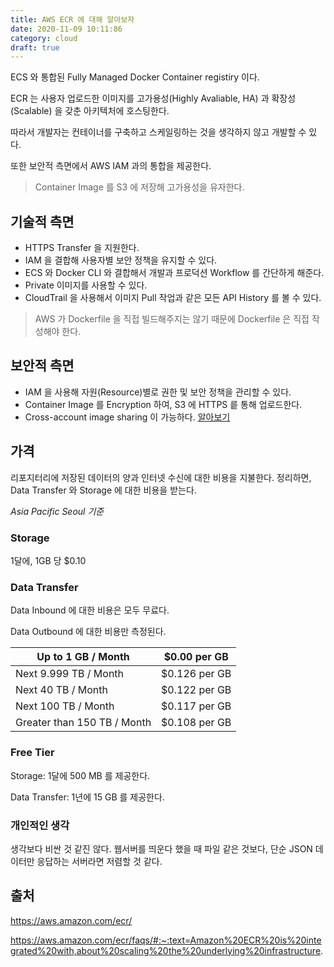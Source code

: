 ```yaml
---
title: AWS ECR 에 대해 알아보자
date: 2020-11-09 10:11:86
category: cloud
draft: true
---
```


ECS 와 통합된 Fully Managed Docker Container registiry 이다.

ECR 는 사용자 업로드한 이미지를 고가용성(Highly Avaliable, HA) 과 확장성(Scalable) 을 갖춘 아키텍처에 호스팅한다.

따라서 개발자는 컨테이너를 구축하고 스케일링하는 것을 생각하지 않고 개발할 수 있다.

또한 보안적 측면에서 AWS IAM 과의 통합을 제공한다.

> Container Image 를 S3 에 저장해 고가용성을 유자한다.

## 기술적 측면

- HTTPS Transfer 을 지원한다.
- IAM 을 결합해 사용자별 보안 정책을 유지할 수 있다.
- ECS 와 Docker CLI 와 결합해서 개발과 프로덕션 Workflow 를 간단하게 해준다.
- Private 이미지를 사용할 수 있다.
- CloudTrail 을 사용해서 이미지 Pull 작업과 같은 모든 API History 를 볼 수 있다.

> AWS 가 Dockerfile 을 직접 빌드해주지는 않기 때문에 Dockerfile 은 직접 작성해야 한다.

## 보안적 측면

- IAM 을 사용해 자원(Resource)별로 권한 및 보안 정책을 관리할 수 있다.
- Container Image 를 Encryption 하여, S3 에 HTTPS 릍 통해 업로드한다.
- Cross-account image sharing 이 가능하다. [알아보기](https://docs.aws.amazon.com/AmazonECR/latest/userguide/what-is-ecr.html)

## 가격

리포지터리에 저장된 데이터의 양과 인터넷 수신에 대한 비용을 지불한다. 정리하면, Data Transfer 와 Storage 에 대한 비용을 받는다.

_Asia Pacific Seoul 기준_

### Storage

1달에, 1GB 당 \$0.10

### Data Transfer

Data Inbound 에 대한 비용은 모두 무료다.

Data Outbound 에 대한 비용만 측정된다.

| Up to 1 GB / Month          | \$0.00 per GB  |
| --------------------------- | :------------: |
| Next 9.999 TB / Month       | \$0.126 per GB |
| Next 40 TB / Month          | \$0.122 per GB |
| Next 100 TB / Month         | \$0.117 per GB |
| Greater than 150 TB / Month | \$0.108 per GB |

### Free Tier

Storage: 1달에 500 MB 를 제공한다.

Data Transfer: 1년에 15 GB 를 제공한다.

### 개인적인 생각

생각보다 비싼 것 같진 않다. 웹서버를 띄운다 했을 때 파일 같은 것보다, 단순 JSON 데이터만 응답하는 서버라면 저렴할 것 같다.

## 출처

https://aws.amazon.com/ecr/

https://aws.amazon.com/ecr/faqs/#:~:text=Amazon%20ECR%20is%20integrated%20with,about%20scaling%20the%20underlying%20infrastructure.
